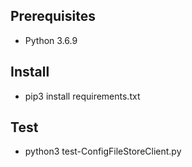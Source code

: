 ## Prerequisites

* Python 3.6.9


## Install

* pip3 install requirements.txt


## Test

* python3 test-ConfigFileStoreClient.py
